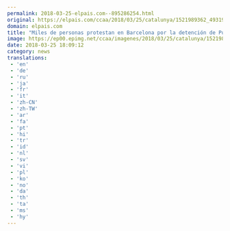 ```yaml
---
permalink: 2018-03-25-elpais.com--895286254.html
original: https://elpais.com/ccaa/2018/03/25/catalunya/1521989362_493198.html#?ref=rss&format=simple&link=link
domain: elpais.com
title: "Miles de personas protestan en Barcelona por la detención de Puigdemont"
image: https://ep00.epimg.net/ccaa/imagenes/2018/03/25/catalunya/1521989362_493198_1521998150_rrss_normal.jpg
date: 2018-03-25 18:09:12
category: news
translations: 
 - 'en'
 - 'de'
 - 'ru'
 - 'ja'
 - 'fr'
 - 'it'
 - 'zh-CN'
 - 'zh-TW'
 - 'ar'
 - 'fa'
 - 'pt'
 - 'hi'
 - 'tr'
 - 'id'
 - 'nl'
 - 'sv'
 - 'vi'
 - 'pl'
 - 'ko'
 - 'no'
 - 'da'
 - 'th'
 - 'ta'
 - 'ms'
 - 'hy'
---
```


